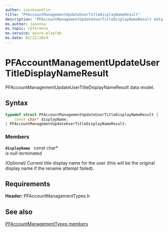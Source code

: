 ```yaml
---
author: jasonsandlin
title: "PFAccountManagementUpdateUserTitleDisplayNameResult"
description: "PFAccountManagementUpdateUserTitleDisplayNameResult data model."
ms.author: jasonsa
ms.topic: reference
ms.service: azure-playfab
ms.date: 02/22/2024
---
```


# PFAccountManagementUpdateUserTitleDisplayNameResult  

PFAccountManagementUpdateUserTitleDisplayNameResult data model.  

## Syntax  
  
```cpp
typedef struct PFAccountManagementUpdateUserTitleDisplayNameResult {  
    const char* displayName;  
} PFAccountManagementUpdateUserTitleDisplayNameResult;  
```
  
### Members  
  
**`displayName`** &nbsp; const char*  
*is null-terminated*  
  
(Optional) Current title display name for the user (this will be the original display name if the rename attempt failed).
  
  
## Requirements  
  
**Header:** PFAccountManagementTypes.h
  
## See also  
[PFAccountManagementTypes members](../pfaccountmanagementtypes_members.md)  

  
  
